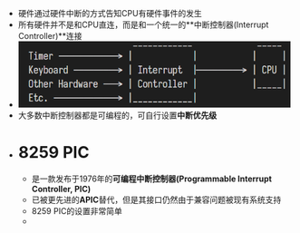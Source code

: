 - 硬件通过硬件中断的方式告知CPU有硬件事件的发生
- 所有硬件并不是和CPU直连，而是和一个统一的**中断控制器(Interrupt Controller)**连接
- ![image.png](../assets/image_1689269401727_0.png)
- 大多数中断控制器都是可编程的，可自行设置**中断优先级**
- # 8259 PIC
	- 是一款发布于1976年的**可编程中断控制器(Programmable Interrupt Controller, PIC)**
	- 已被更先进的**APIC**替代，但是其接口仍然由于兼容问题被现有系统支持
	- 8259 PIC的设置非常简单
	-